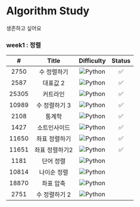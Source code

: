 # Algorithm Study

생존하고 싶어요

### week1 : 정렬

|   #   |     Title     |                             Difficulty                             | Status |
| :---: | :-----------: | :----------------------------------------------------------------: | :----: |
| 2750  |  수 정렬하기  | ![Python](https://img.shields.io/badge/BRONZEII-CD7F32?style=flat) |   ✅   |
| 2587  |   대표값 2    | ![Python](https://img.shields.io/badge/BRONZEII-CD7F32?style=flat) |   ✅   |
| 25305 |   커트라인    | ![Python](https://img.shields.io/badge/BRONZEII-CD7F32?style=flat) |   ✅   |
| 10989 | 수 정렬하기 3 | ![Python](https://img.shields.io/badge/BRONZEI-CD7F32?style=flat)  |   ✅   |
|2108|통계학|![Python](https://img.shields.io/badge/SILVER%20III-A3A3A3?style=flat) |   ✅   |
|1427|소트인사이드|![Python](https://img.shields.io/badge/SILVER%20V-A3A3A3?style=flat) |   ✅   |
|11650|좌표 정렬하기|![Python](https://img.shields.io/badge/SILVER%20V-A3A3A3?style=flat) |   ✅   |
|11651|좌표 정렬하기2|![Python](https://img.shields.io/badge/SILVER%20V-A3A3A3?style=flat) |   ✅   |
|1181|단어 정렬|![Python](https://img.shields.io/badge/SILVER%20V-A3A3A3?style=flat)
|10814|나이순 정렬|![Python](https://img.shields.io/badge/SILVER%20V-A3A3A3?style=flat)
|18870|좌표 압축|![Python](https://img.shields.io/badge/SILVER%20II-A3A3A3?style=flat)
|2751|수 정렬하기 2|![Python](https://img.shields.io/badge/SILVER%20V-A3A3A3?style=flat)

<!--
금: #D5A11E
은: #A3A3A3
동: #CD7F32
I	11	
2	II	
3	III	
4	IV
5	V
-->


